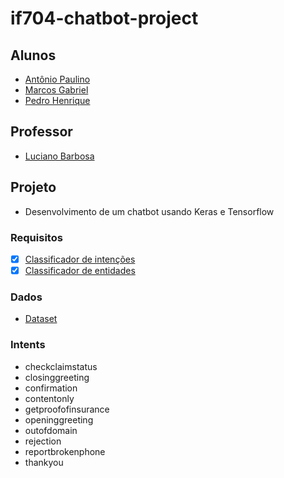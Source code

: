 # if704-chatbot-project

## Alunos
* [Antônio Paulino](https://github.com/aplneto)
* [Marcos Gabriel](https://github.com/gabrieldapaz)
* [Pedro Henrique](https://github.com/pedrohlscin)

## Professor
* [Luciano Barbosa](https://github.com/ProfLuciano)

## Projeto
* Desenvolvimento de um chatbot usando Keras e Tensorflow

### Requisitos

- [x] [Classificador de intenções](if704_entities_classifier.ipynb)
- [x] [Classificador de entidades](if704_intent_classifier.ipynb)

### Dados

* [Dataset](https://github.com/awslabs/multi-domain-goal-oriented-dialogues-dataset)

### Intents

* checkclaimstatus
* closinggreeting
* confirmation
* contentonly
* getproofofinsurance
* openinggreeting
* outofdomain
* rejection
* reportbrokenphone
* thankyou